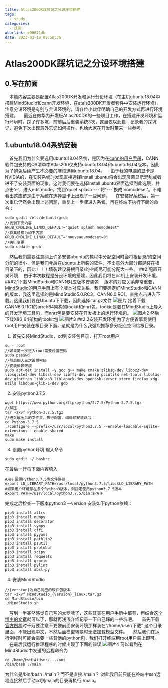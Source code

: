 ```yaml
---
title: Atlas200DK踩坑记之分设环境搭建
tags:
  - study
categories:
  - 技能
abbrlink: e08621db
date: 2023-03-19 09:50:36
---
```

# Atlas200DK踩坑记之分设环境搭建
## 0.写在前面
&emsp;本篇内容主要是配置Atlas200DK开发和运行分设环境（在主机ubuntu18.04中搭建MindStudio和cann开发环境，在atals200DK开发者套件中安装运行环境）。注意分设环境是有别与合设环境的，请各位小伙伴明确自己的开发方式再进行环境搭建。
&emsp;最近在做华为开发板Atlas200DK的一些项目工作，在搭建开发环境和运行环境时，踩了许多坑，前前后后重装系统3次，这里仅以此篇，记录我的踩坑记，避免下次出现意外忘记如何操作，也给大家在开发时带来一些参考。
## 1.ubuntu18.04系统安装
&emsp;首先我们为什么要选用ubuntu18.04系统，是因为在[cann的用户手册](https://www.hiascend.com/document/detail/zh/mindstudio/50RC3/releasenote/releasenote_000001.html)，CANN软件包支持的OS清单中Atlas200仅支持ubuntu18.04和ubuntu16.04版本，因此为了避免后续产生不必要的麻烦选用ubuntu18.04。
&emsp;由于我的电脑的显卡是NVIDIA的，在安装系统时发现直接选择Install ubuntu将会出现屏幕显示混乱或者进不了安装页面的现象，这时我们要在选择Install ubuntu界面选择到此选项，并点击'e'，进入edit mode，找到'quiet splash ---'将'---'换成'nomodeset'。不难看出这应该是由于系统在选择显卡上出现了一些问题。
&emsp;在安装好系统后，第一次重启仍然会出现上述问题，重复上一步骤进入系统，再在终端下执行下面的命令：
```ubuntu
sudo gedit /etc/default/grub
//找到下面内容
GRUB_CMDLINE_LINUX_DEFAULT="quiet splash nomodeset"
//将其替换为如下内容
GRUB_CMDLINE_LINUX_DEFAULT="nouveau.modeset=0"
//执行变更
sudo update-grub
```
&emsp;然后我们需要注意网上许多安装ubuntu的教程中分配空间时会将根目录/的空间分配的很小，但是我们今后在ubuntu上所装的软件，不出意外大部分都是装在根目录下的，因此！！！墙裂建议将根目录/的空间尽可能分配大一些。
##2.配置开发环境
&emsp;由于本次教程是分设环境的搭建，因此我们将在pc机上安装开发环境。
###2.1下载MindStudio和CANN对应版本安装包
&emsp;版本的对应关系非常重要，[MindStudio的用户手册](https://www.hiascend.com/document/detail/zh/mindstudio/50RC3/releasenote/releasenote_000001.html)上有个版本对应关系，我们要确定好MindStudio和CANN的版本，我这里选择的是MindStudio5.0.RC3，CANN6.0.RC1。直接点击进入下载。这里我们要在Ubuntu下下载，因此选择.tar.gz文件
![图片](/pic/Snipaste_2023-03-20_10-53-44.png)
接着下载CANN6.0.RC1的arrch64架构的tookit和nnrt包。tookie是要在MindStudio上导入的开发环境工具包，而nnrt包是要安装在开发板上的运行环境包。
![图片2](/pic/Snipaste_2023-03-20_11-01-27.png)
然后下载X86_64架构的tookit包
![图片3](/pic/Snipaste_2023-03-20_11-42-05.png)
##2.2安装开发环境
为了方便省事我使用root用户安装在根目录下面，这就是为什么我强烈推荐多分配点空间给根目录。
1. 首先安装MindStudio，cd到安装包目录，打开root用户
```ubuntu
su - root
//如果第一次进入root需要设置密码
sudo passwd
//然后输入三次设置密码
//安装依赖环境
sudo apt-get install -y gcc g++ make cmake zlib1g-dev libbz2-dev libsqlite3-dev libssl-dev libffi-dev unzip pciutils net-tools libblas-dev gfortran libblas3 liblapack-dev openssh-server xterm firefox xdg-utils libdbus-glib-1-dev gdb
```
2. 安装python3.7.5
```ubuntu
wget https://www.python.org/ftp/python/3.7.5/Python-3.7.5.tgz
//解压
tar -zxvf Python-3.7.5.tgz
//进入解压后的文件夹，执行配置、编译和安装命令：
cd Python-3.7.5
./configure --prefix=/usr/local/python3.7.5 --enable-loadable-sqlite-extensions --enable-shared
make
sudo make install
```
3. 设置python环境
输入命令
```ubuntu
sudo gedit ~/.bashrc
```
在最后一行将下面内容填入
```ubuntu
#用于设置Python3.7.5库文件路径
export LD_LIBRARY_PATH=/usr/local/python3.7.5/lib:$LD_LIBRARY_PATH
#如果用户环境存在多个Python3版本，则指定使用python3.7.5版本
export PATH=/usr/local/python3.7.5/bin:$PATH
```
完成之后检查一下版本python3 --version
安装如下python依赖：
```ubuntu
pip3 install attrs
pip3 install numpy
pip3 install decorator
pip3 install sympy
pip3 install cffi
pip3 install pyyaml
pip3 install pathlib2
pip3 install psutil
pip3 install protobuf
pip3 install scipy
pip3 install requests
pip3 install grpcio
pip3 install pylint
pip3 install absl-py
```
4. 安装MindStudio
```ubuntu
//{version}为自己对应的软件包版本
tar -zxvf MindStudio_{version}_linux.tar.gz
cd MindStudio/bin
./MindStudio.sh
```
&emsp;写到一半突然感觉自己写的太罗嗦了，这些其实在用户手册中都有，再结合[这个博主的文章](https://zhanghui-china.blog.csdn.net/article/details/124611486)就可以了，那就再浅浅介绍记录一下自己踩的一些坑吧。
&emsp;首先下载[官方例程](https://gitee.com/ascend/samples.git)时千万要注意不要像前面安装环境那样装在“/home/user/下载” 这个目录里面，不能出现中文，不然后面模型转换时无法加载模型文件。
&emsp;然后我们在运行例程时可能会需要一些其他的python包，我们打开终端用root用户装上即可。
&emsp;在最后我运行推理程序的时候出现了下面的错误
![图片4](/pic/QQ%E5%9B%BE%E7%89%8720230320123816.jpg)
可以看到在MindStudio中发送的远程命令为
```
cd /home/HwHiAiUser/.../out
/bin/bash ./main
```
为什么是/bin/bash ./main？而不是直接./main？
对此我目前只能在终端中ssh远程连接然后手动cd到main的目录再执行./main。